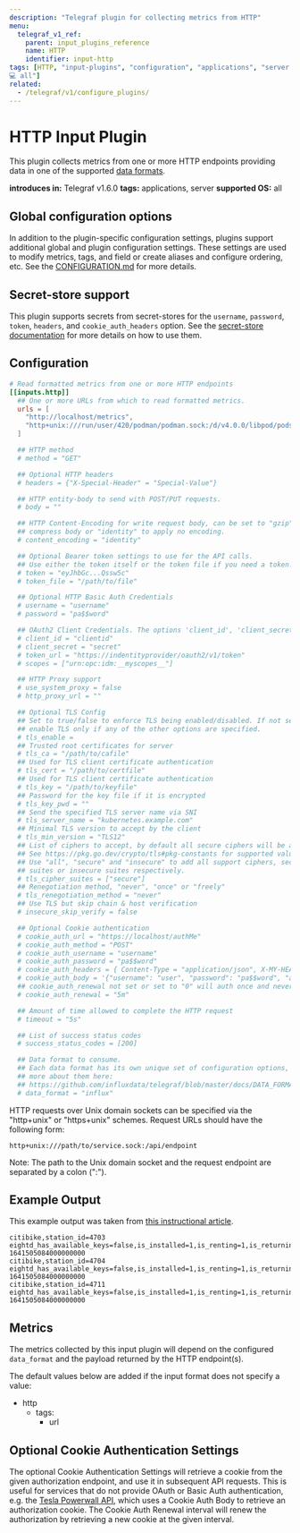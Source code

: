 ```yaml
---
description: "Telegraf plugin for collecting metrics from HTTP"
menu:
  telegraf_v1_ref:
    parent: input_plugins_reference
    name: HTTP
    identifier: input-http
tags: [HTTP, "input-plugins", "configuration", "applications", "server
💻 all"]
related:
  - /telegraf/v1/configure_plugins/
---
```


# HTTP Input Plugin

This plugin collects metrics from one or more HTTP endpoints providing data in
one of the supported [data formats](/telegraf/v1/data_formats/input).

**introduces in:** Telegraf v1.6.0
**tags:** applications, server
**supported OS:** all

[data_formats]: /docs/DATA_FORMATS_INPUT.md

## Global configuration options <!-- @/docs/includes/plugin_config.md -->

In addition to the plugin-specific configuration settings, plugins support
additional global and plugin configuration settings. These settings are used to
modify metrics, tags, and field or create aliases and configure ordering, etc.
See the [CONFIGURATION.md](/telegraf/v1/configuration/#plugins) for more details.

[CONFIGURATION.md]: ../../../docs/CONFIGURATION.md#plugins

## Secret-store support

This plugin supports secrets from secret-stores for the `username`, `password`,
`token`, `headers`, and `cookie_auth_headers` option.
See the [secret-store documentation](/telegraf/v1/configuration/#secret-store-secrets) for more details on how
to use them.

[SECRETSTORE]: ../../../docs/CONFIGURATION.md#secret-store-secrets

## Configuration

```toml @sample.conf
# Read formatted metrics from one or more HTTP endpoints
[[inputs.http]]
  ## One or more URLs from which to read formatted metrics.
  urls = [
    "http://localhost/metrics",
    "http+unix:///run/user/420/podman/podman.sock:/d/v4.0.0/libpod/pods/json"
  ]

  ## HTTP method
  # method = "GET"

  ## Optional HTTP headers
  # headers = {"X-Special-Header" = "Special-Value"}

  ## HTTP entity-body to send with POST/PUT requests.
  # body = ""

  ## HTTP Content-Encoding for write request body, can be set to "gzip" to
  ## compress body or "identity" to apply no encoding.
  # content_encoding = "identity"

  ## Optional Bearer token settings to use for the API calls.
  ## Use either the token itself or the token file if you need a token.
  # token = "eyJhbGc...Qssw5c"
  # token_file = "/path/to/file"

  ## Optional HTTP Basic Auth Credentials
  # username = "username"
  # password = "pa$$word"

  ## OAuth2 Client Credentials. The options 'client_id', 'client_secret', and 'token_url' are required to use OAuth2.
  # client_id = "clientid"
  # client_secret = "secret"
  # token_url = "https://indentityprovider/oauth2/v1/token"
  # scopes = ["urn:opc:idm:__myscopes__"]

  ## HTTP Proxy support
  # use_system_proxy = false
  # http_proxy_url = ""

  ## Optional TLS Config
  ## Set to true/false to enforce TLS being enabled/disabled. If not set,
  ## enable TLS only if any of the other options are specified.
  # tls_enable =
  ## Trusted root certificates for server
  # tls_ca = "/path/to/cafile"
  ## Used for TLS client certificate authentication
  # tls_cert = "/path/to/certfile"
  ## Used for TLS client certificate authentication
  # tls_key = "/path/to/keyfile"
  ## Password for the key file if it is encrypted
  # tls_key_pwd = ""
  ## Send the specified TLS server name via SNI
  # tls_server_name = "kubernetes.example.com"
  ## Minimal TLS version to accept by the client
  # tls_min_version = "TLS12"
  ## List of ciphers to accept, by default all secure ciphers will be accepted
  ## See https://pkg.go.dev/crypto/tls#pkg-constants for supported values.
  ## Use "all", "secure" and "insecure" to add all support ciphers, secure
  ## suites or insecure suites respectively.
  # tls_cipher_suites = ["secure"]
  ## Renegotiation method, "never", "once" or "freely"
  # tls_renegotiation_method = "never"
  ## Use TLS but skip chain & host verification
  # insecure_skip_verify = false

  ## Optional Cookie authentication
  # cookie_auth_url = "https://localhost/authMe"
  # cookie_auth_method = "POST"
  # cookie_auth_username = "username"
  # cookie_auth_password = "pa$$word"
  # cookie_auth_headers = { Content-Type = "application/json", X-MY-HEADER = "hello" }
  # cookie_auth_body = '{"username": "user", "password": "pa$$word", "authenticate": "me"}'
  ## cookie_auth_renewal not set or set to "0" will auth once and never renew the cookie
  # cookie_auth_renewal = "5m"

  ## Amount of time allowed to complete the HTTP request
  # timeout = "5s"

  ## List of success status codes
  # success_status_codes = [200]

  ## Data format to consume.
  ## Each data format has its own unique set of configuration options, read
  ## more about them here:
  ## https://github.com/influxdata/telegraf/blob/master/docs/DATA_FORMATS_INPUT.md
  # data_format = "influx"

```

HTTP requests over Unix domain sockets can be specified via the "http+unix" or
"https+unix" schemes.
Request URLs should have the following form:

```text
http+unix:///path/to/service.sock:/api/endpoint
```

Note: The path to the Unix domain socket and the request endpoint are separated
by a colon (":").

## Example Output

This example output was taken from [this instructional article](https://docs.influxdata.com/telegraf/v1/configure_plugins/input_plugins/using_http/).

[1]: https://docs.influxdata.com/telegraf/v1/configure_plugins/input_plugins/using_http/

```text
citibike,station_id=4703 eightd_has_available_keys=false,is_installed=1,is_renting=1,is_returning=1,legacy_id="4703",num_bikes_available=6,num_bikes_disabled=2,num_docks_available=26,num_docks_disabled=0,num_ebikes_available=0,station_status="active" 1641505084000000000
citibike,station_id=4704 eightd_has_available_keys=false,is_installed=1,is_renting=1,is_returning=1,legacy_id="4704",num_bikes_available=10,num_bikes_disabled=2,num_docks_available=36,num_docks_disabled=0,num_ebikes_available=0,station_status="active" 1641505084000000000
citibike,station_id=4711 eightd_has_available_keys=false,is_installed=1,is_renting=1,is_returning=1,legacy_id="4711",num_bikes_available=9,num_bikes_disabled=0,num_docks_available=36,num_docks_disabled=0,num_ebikes_available=1,station_status="active" 1641505084000000000
```

## Metrics

The metrics collected by this input plugin will depend on the configured
`data_format` and the payload returned by the HTTP endpoint(s).

The default values below are added if the input format does not specify a value:

- http
  - tags:
    - url

## Optional Cookie Authentication Settings

The optional Cookie Authentication Settings will retrieve a cookie from the
given authorization endpoint, and use it in subsequent API requests.  This is
useful for services that do not provide OAuth or Basic Auth authentication,
e.g. the [Tesla Powerwall API](https://www.tesla.com/support/energy/powerwall/own/monitoring-from-home-network), which uses a Cookie Auth Body to retrieve
an authorization cookie.  The Cookie Auth Renewal interval will renew the
authorization by retrieving a new cookie at the given interval.

[tesla]: https://www.tesla.com/support/energy/powerwall/own/monitoring-from-home-network
